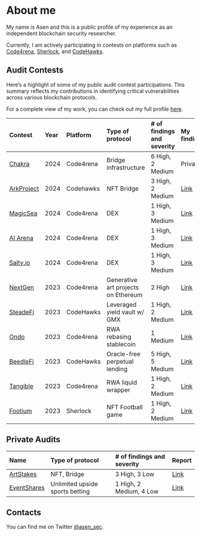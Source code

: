 # About me

My name is Asen and this is a public profile of my experience as an independent blockchain security researcher.

Currently, I am actively participating in contests on platforms such as [Code4rena](https://code4rena.com/@0xAsen), [Sherlock](https://audits.sherlock.xyz/watson/0xAsen), and [CodeHawks](https://www.codehawks.com/profile/clk3vjbfh000kkx08mg4x5ug0).

## Audit Contests
Here’s a highlight of some of my public audit contest participations. This summary reflects my contributions in identifying critical vulnerabilities across various blockchain protocols. 

For a complete view of my work, you can check out my full profile [here](https://audits.sherlock.xyz/watson/0xAsen).

| Contest                                                                                                         | Year | Platform  | Type of protocol                                      | # of findings and severity | My findings                                                                                      | Language         | Rank |
| :-------------------------------------------------------------------------------------------------------------- | :--- | :-------- | :---------------------------------------------------- | :------------------------- | :------------------------------------------------------------------------------------------------ | :--------------- | :--- |
| [Chakra](https://code4rena.com/audits/2024-08-chakra)                                                           | 2024 | Code4rena  | Bridge infrastructure                                 | 6 High, 2 Medium           | Private                                                                                          | Solidity & Cairo | 4    |
| [ArkProject](https://codehawks.cyfrin.io/c/2024-07-ark-project)                                                 | 2024 | Codehawks  | NFT Bridge                                            | 3 High, 2 Medium           | [Link](https://github.com/asendz/Portfolio/blob/main/Security%20Reports/CodeHawks/ArkProject.md#M-02) | Solidity & Cairo | 12   |
| [MagicSea](https://code4rena.com/audits/2024-01-saltyio)                                                       | 2024 | Code4rena  | DEX                                                   | 1 High, 3 Medium           | [Link](https://github.com/asendz/Portfolio/blob/main/Security%20Reports/Code4rena/Salty.md)         | Solidity         | 14   |
| [AI Arena](https://code4rena.com/audits/2024-01-saltyio)                                                       | 2024 | Code4rena  | DEX                                                   | 1 High, 3 Medium           | [Link](https://github.com/asendz/Portfolio/blob/main/Security%20Reports/Code4rena/Salty.md)         | Solidity         | 14   |
| [Salty.io](https://code4rena.com/audits/2024-01-saltyio)                                                       | 2024 | Code4rena  | DEX                                                   | 1 High, 3 Medium           | [Link](https://github.com/asendz/Portfolio/blob/main/Security%20Reports/Code4rena/Salty.md)         | Solidity         | 14   |
| [NextGen](https://code4rena.com/audits/2023-10-nextgen)                                                         | 2023 | Code4rena  | Generative art projects on Ethereum | 2 High                     | [Link](https://github.com/asendz/Portfolio/blob/main/Security%20Reports/Code4rena/NextGen.md)       | Solidity         | -    |
| [SteadeFi](https://www.codehawks.com/contests/clo38mm260001la08daw5cbuf)                                       | 2023 | CodeHawks  | Leveraged yield vault w/ GMX                          | 1 High, 2 Medium           | [Link](https://github.com/asendz/Portfolio/blob/main/Security%20Reports/CodeHawks/SteadeFi.md)      | Solidity         | -    |
| [Ondo](https://code4rena.com/contests/2023-09-ondo-finance)                                                    | 2023 | Code4rena  | RWA rebasing stablecoin                               | 1 Medium                   | [Link](https://github.com/asendz/Portfolio/blob/main/Security%20Reports/Code4rena/Ondo.md)          | Solidity         | 9    |
| [BeedleFi](https://www.codehawks.com/contests/clkbo1fa20009jr08nyyf9wbx)                                       | 2023 | CodeHawks | Oracle-free perpetual lending                         | 5 High, 5 Medium           | [Link](https://github.com/asendz/Portfolio/blob/main/Security%20Reports/CodeHawks/BeedleFi.md)      | Solidity         | -    |
| [Tangible](https://code4rena.com/contests/2023-08-tangible-caviar)                                             | 2023 | Code4rena  | RWA liquid wrapper                                    | 1 High, 2 Medium           | [Link](https://github.com/asendz/Portfolio/blob/main/Security%20Reports/Code4rena/Tangible.md)      | Solidity         | -    |
| [Footium](https://audits.sherlock.xyz/contests/71)                                                              | 2023 | Sherlock   | NFT Football game                                     | 1 High, 2 Medium           | [Link](https://github.com/asendz/Portfolio/blob/main/Security%20Reports/Sherlock/Footium.md)        | Solidity         | 11   |


## Private Audits

| Name                                                      | Type of protocol | # of findings and severity | Report                                                                                                 |
| :-------------------------------------------------------- | :--------------- | :------------------------- | :----------------------------------------------------------------------------------------------------- |
| [ArtStakes](https://github.com/owl11/ArtStakes/tree/main) | NFT, Bridge      | 3 High, 3 Low              | [Link](https://github.com/asendz/Portfolio/blob/main/Security%20Reports/Private%20audits/ArtStakes.md) |
| [EventShares]() | Unlimited upside sports betting     | 1 High, 2 Medium, 4 Low              | [Link](https://github.com/asendz/Portfolio/blob/main/Security%20Reports/Private%20audits/EventShares.md) |

## Contacts

You can find me on Twitter [@asen_sec](https://twitter.com/asen_sec).
